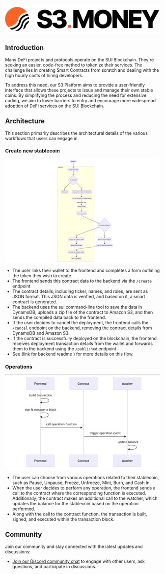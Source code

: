![Logo](./assets/logo.png)

## Introduction

Many DeFi projects and protocols operate on the SUI Blockchain. They're seeking an easier, code-free method to tokenize their services. The challenge lies in creating Smart Contracts from scratch and dealing with the high hourly costs of hiring developers. 

To address this need, our S3 Platform aims to provide a user-friendly interface that allows these projects to issue and manage their own stable coins. By simplifying the process and reducing the need for extensive coding, we aim to lower barriers to entry and encourage more widespread adoption of DeFi services on the SUI Blockchain.


## Architecture

This section primarily describes the architectural details of the various workflows that users can engage in.

### Create new stablecoin 

![Logo](./assets/create-new-stablecoin-flow.png)

- The user links their wallet to the frontend and completes a form outlining the token they wish to create.
- The frontend sends this contract data to the backend via the `/create` endpoint
- The contract details, including ticker, names, and roles, are sent as JSON format. This JSON data is verified, and based on it, a smart contract is generated.
- The backend uses the sui command-line tool to save the data in DynamoDB, uploads a zip file of the contract to Amazon S3, and then sends the compiled data back to the frontend.
- If the user decides to cancel the deployment, the frontend calls the `/cancel` endpoint on the backend, removing the contract details from DynamoDB and Amazon S3.
- If the contract is successfully deployed on the blockchain, the frontend receives deployment transaction details from the wallet and forwards them to the backend using the `/published` endpoint.
- See (link for backend readme ) for more details on this flow.

### Operations 

![Logo](./assets/operations-flow.png)

- The user can choose from various operations related to their stablecoin, such as Pause, Unpause, Freeze, Unfreeze, Mint, Burn, and Cash In.
- When the user decides to perform any operation, the frontend sends a call to the contract where the corresponding function is executed. Additionally, the contract makes an additional call to the watcher, which updates the balance for the stablecoin based on the operation performed.
- Along with the call to the contract function, the transaction is built, signed, and executed within the transaction block.


## Community 
Join our community and stay connected with the latest updates and discussions:

- [Join our Discord community chat](https://discord.com/invite/zjgyDXqhdy) to engage with other users, ask questions, and participate in discussions.
